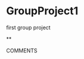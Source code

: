 # GroupProject1
first group project


































































<!--javascript: border of same color goes around tasks when to complete is on and when completed is on. border color switches-->
















<!--js number the checkboxes-->   




<!--html-->
  **<p id = "comments">COMMENTS</p>   <!-- p ID= "comments", line 92---JAVASCRIPT SHOULD FORCE THIS TEXT TO STAY THE SAME FORNT, BUT ALWAYS DISPLAY IN CAPS-->










<!-- something i am thinking of :

    should we create JS so that the task one full div class is repeated 
    over and over when the submit button is pushed? so basically rhe same
    css wil go through, but the action wil be repeated? 

    Also, it should be noted that 
        TASK
        COMMENTS
        TIME DUE
        DATE DUE
           should be where the user puts the information in. that should show the 
    user input


-->










                   